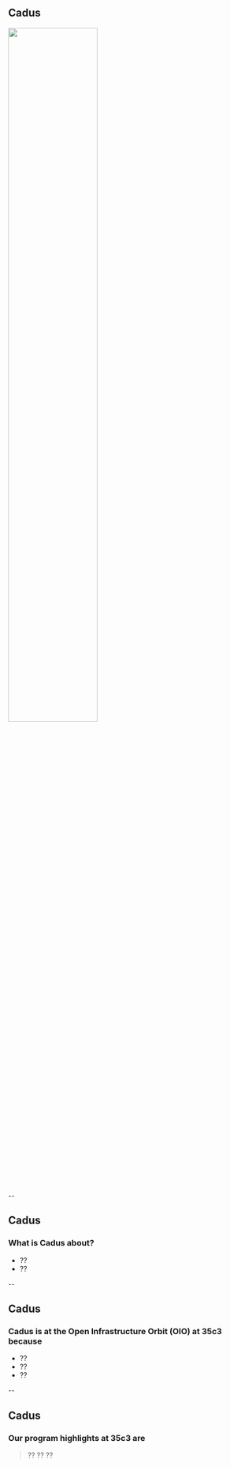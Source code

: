 Cadus
------

<img src="https://www.cadus.org/files/cadus_layout/cadus-logo_rgb.svg" width="60%" style="border: none;"/>

--

Cadus
-------

### What is Cadus about?

* ??
* ??

--

Cadus
-------

### Cadus is at the Open Infrastructure Orbit (OIO) at 35c3 because

* ??
* ?? 
* ?? 

--

 Cadus
-------

### Our program highlights at 35c3 are

> ??
> ??
> ??


